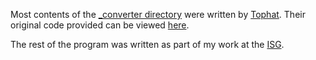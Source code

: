 Most contents of the [_converter directory](/_converter) were written by [Tophat](https://tophat.com/). Their original code provided can be viewed [here]([url](https://github.com/lewisforbes/Tophat-to-Wooclap-Importer/tree/main/(program)/th_to_wc)).

The rest of the program was written as part of my work at the [ISG](https://www.ed.ac.uk/information-services). 

